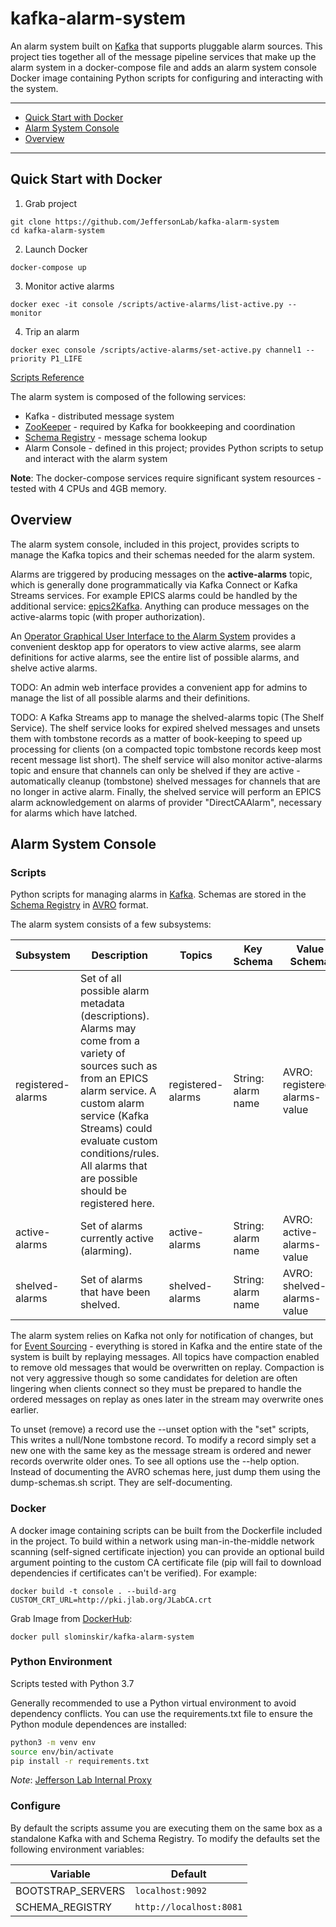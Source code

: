# kafka-alarm-system
An alarm system built on [Kafka](https://kafka.apache.org/) that supports pluggable alarm sources.  This project ties together all of the message pipeline services that make up the alarm system in a docker-compose file and adds an alarm system console Docker image containing Python scripts for configuring and interacting with the system.

---
- [Quick Start with Docker](https://github.com/JeffersonLab/kafka-alarm-system#quick-start-with-docker)
- [Alarm System Console](https://github.com/JeffersonLab/kafka-alarm-system#alarm-system-console)
- [Overview](https://github.com/JeffersonLab/kafka-alarm-system#overview)
---

## Quick Start with Docker 
1. Grab project
```
git clone https://github.com/JeffersonLab/kafka-alarm-system
cd kafka-alarm-system
```
2. Launch Docker
```
docker-compose up
```
3. Monitor active alarms
```
docker exec -it console /scripts/active-alarms/list-active.py --monitor
```
4. Trip an alarm  
```
docker exec console /scripts/active-alarms/set-active.py channel1 --priority P1_LIFE
```
[Scripts Reference](https://github.com/JeffersonLab/kafka-alarm-system/wiki/Scripts-Reference)

The alarm system is composed of the following services:
   - Kafka - distributed message system
   - [ZooKeeper](https://zookeeper.apache.org/) - required by Kafka for bookkeeping and coordination
   - [Schema Registry](https://github.com/confluentinc/schema-registry) - message schema lookup
   - Alarm Console - defined in this project; provides Python scripts to setup and interact with the alarm system

**Note**: The docker-compose services require significant system resources - tested with 4 CPUs and 4GB memory.

## Overview
The alarm system console, included in this project, provides scripts to manage the Kafka topics and their schemas needed for the alarm system. 

Alarms are triggered by producing messages on the __active-alarms__ topic, which is generally done programmatically via Kafka Connect or Kafka Streams services.  For example EPICS alarms could be handled by the additional service: [epics2Kafka](https://github.com/JeffersonLab/epics2kafka).  Anything can produce messages on the active-alarms topic (with proper authorization).

An [Operator Graphical User Interface to the Alarm System](https://github.com/JeffersonLab/graphical-alarm-client) provides a convenient desktop app for operators to view active alarms, see alarm definitions for active alarms, see the entire list of possible alarms, and shelve active alarms.

TODO: An admin web interface provides a convenient app for admins to manage the list of all possible alarms and their definitions.

TODO: A Kafka Streams app to manage the shelved-alarms topic (The Shelf Service).   The shelf service looks for expired shelved messages and unsets them with tombstone records as a matter of book-keeping to speed up processing for clients (on a compacted topic tombstone records keep most recent message list short).  The shelf service will also monitor active-alarms topic and ensure that channels can only be shelved if they are active - automatically cleanup (tombstone) shelved messages for channels that are no longer in active alarm.  Finally, the shelved service will perform an EPICS alarm acknowledgement on alarms of provider "DirectCAAlarm", necessary for alarms which have latched.

## Alarm System Console

### Scripts
Python scripts for managing alarms in [Kafka](https://kafka.apache.org/).  Schemas are stored in the [Schema Registry](https://github.com/confluentinc/schema-registry) in [AVRO](https://avro.apache.org/) format.

The alarm system consists of a few subsystems:

| Subsystem | Description | Topics | Key Schema | Value Schema | Scripts |
|----------|---------------|----------|-----------|-----------|----------|
| registered-alarms | Set of all possible alarm metadata (descriptions).  Alarms may come from a variety of sources such as from an EPICS alarm service.  A custom alarm service (Kafka Streams) could evaluate custom conditions/rules.  All alarms that are possible should be registered here. | registered-alarms | String: alarm name | AVRO: registered-alarms-value | set-registered.py, list-registered.py |
| active-alarms | Set of alarms currently active (alarming). | active-alarms | String: alarm name | AVRO: active-alarms-value | set-active.py, list-active.py |
| shelved-alarms | Set of alarms that have been shelved. | shelved-alarms | String: alarm name | AVRO: shelved-alarms-value | set-shelved.py, list-shelved.py |

The alarm system relies on Kafka not only for notification of changes, but for [Event Sourcing](https://martinfowler.com/eaaDev/EventSourcing.html) - everything is stored in Kafka and the entire state of
the system is built by replaying messages.   All topics have compaction enabled to remove old messages that would be overwritten on replay.  Compaction is not very aggressive though so some candidates for deletion are often lingering when clients connect so they must be prepared to handle the ordered messages on replay as ones later in the stream may overwrite ones earlier.

To unset (remove) a record use the --unset option with the "set" scripts, This writes a null/None tombstone record.  To modify a record simply set a new one with the same key as the message stream is ordered and newer records overwrite older ones.  To see all options use the --help option.  Instead of documenting the AVRO schemas here, just dump them using the dump-schemas.sh script.  They are self-documenting. 

### Docker
A docker image containing scripts can be built from the Dockerfile included in the project.  To build within a network using man-in-the-middle network scanning (self-signed certificate injection) you can provide an optional build argument pointing to the custom CA certificate file (pip will fail to download dependencies if certificates can't be verified).   For example:
```
docker build -t console . --build-arg CUSTOM_CRT_URL=http://pki.jlab.org/JLabCA.crt
```
Grab Image from [DockerHub](https://hub.docker.com/r/slominskir/kafka-alarm-system):
```
docker pull slominskir/kafka-alarm-system
```

### Python Environment
Scripts tested with Python 3.7

Generally recommended to use a Python virtual environment to avoid dependency conflicts.  You can use the requirements.txt file to ensure the Python module dependences are installed:

```bash
python3 -m venv env
source env/bin/activate
pip install -r requirements.txt
```

*Note*: [Jefferson Lab Internal Proxy](https://github.com/JeffersonLab/kafka-alarm-scripts/wiki/JeffersonLabProxy)

### Configure
By default the scripts assume you are executing them on the same box as a standalone Kafka with and Schema Registry.  To modify the defaults set the following environment variables:

| Variable | Default |
|----------|---------|
| BOOTSTRAP_SERVERS | `localhost:9092` |
| SCHEMA_REGISTRY | `http://localhost:8081` |
